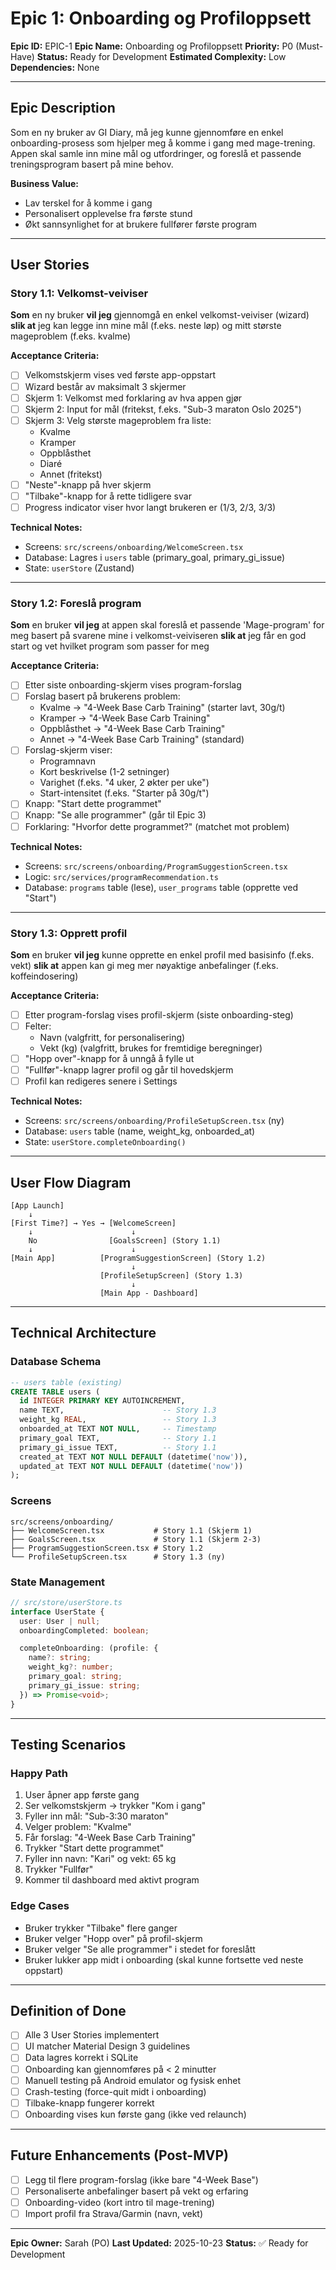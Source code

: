 # Epic 1: Onboarding og Profiloppsett

**Epic ID:** EPIC-1
**Epic Name:** Onboarding og Profiloppsett
**Priority:** P0 (Must-Have)
**Status:** Ready for Development
**Estimated Complexity:** Low
**Dependencies:** None

---

## Epic Description

Som en ny bruker av GI Diary, må jeg kunne gjennomføre en enkel onboarding-prosess som hjelper meg å komme i gang med mage-trening. Appen skal samle inn mine mål og utfordringer, og foreslå et passende treningsprogram basert på mine behov.

**Business Value:**
- Lav terskel for å komme i gang
- Personalisert opplevelse fra første stund
- Økt sannsynlighet for at brukere fullfører første program

---

## User Stories

### **Story 1.1: Velkomst-veiviser**

**Som** en ny bruker
**vil jeg** gjennomgå en enkel velkomst-veiviser (wizard)
**slik at** jeg kan legge inn mine mål (f.eks. neste løp) og mitt største mageproblem (f.eks. kvalme)

**Acceptance Criteria:**
- [ ] Velkomstskjerm vises ved første app-oppstart
- [ ] Wizard består av maksimalt 3 skjermer
- [ ] Skjerm 1: Velkomst med forklaring av hva appen gjør
- [ ] Skjerm 2: Input for mål (fritekst, f.eks. "Sub-3 maraton Oslo 2025")
- [ ] Skjerm 3: Velg største mageproblem fra liste:
  - Kvalme
  - Kramper
  - Oppblåsthet
  - Diaré
  - Annet (fritekst)
- [ ] "Neste"-knapp på hver skjerm
- [ ] "Tilbake"-knapp for å rette tidligere svar
- [ ] Progress indicator viser hvor langt brukeren er (1/3, 2/3, 3/3)

**Technical Notes:**
- Screens: `src/screens/onboarding/WelcomeScreen.tsx`
- Database: Lagres i `users` table (primary_goal, primary_gi_issue)
- State: `userStore` (Zustand)

---

### **Story 1.2: Foreslå program**

**Som** en bruker
**vil jeg** at appen skal foreslå et passende 'Mage-program' for meg basert på svarene mine i velkomst-veiviseren
**slik at** jeg får en god start og vet hvilket program som passer for meg

**Acceptance Criteria:**
- [ ] Etter siste onboarding-skjerm vises program-forslag
- [ ] Forslag basert på brukerens problem:
  - Kvalme → "4-Week Base Carb Training" (starter lavt, 30g/t)
  - Kramper → "4-Week Base Carb Training"
  - Oppblåsthet → "4-Week Base Carb Training"
  - Annet → "4-Week Base Carb Training" (standard)
- [ ] Forslag-skjerm viser:
  - Programnavn
  - Kort beskrivelse (1-2 setninger)
  - Varighet (f.eks. "4 uker, 2 økter per uke")
  - Start-intensitet (f.eks. "Starter på 30g/t")
- [ ] Knapp: "Start dette programmet"
- [ ] Knapp: "Se alle programmer" (går til Epic 3)
- [ ] Forklaring: "Hvorfor dette programmet?" (matchet mot problem)

**Technical Notes:**
- Screens: `src/screens/onboarding/ProgramSuggestionScreen.tsx`
- Logic: `src/services/programRecommendation.ts`
- Database: `programs` table (lese), `user_programs` table (opprette ved "Start")

---

### **Story 1.3: Opprett profil**

**Som** en bruker
**vil jeg** kunne opprette en enkel profil med basisinfo (f.eks. vekt)
**slik at** appen kan gi meg mer nøyaktige anbefalinger (f.eks. koffeindosering)

**Acceptance Criteria:**
- [ ] Etter program-forslag vises profil-skjerm (siste onboarding-steg)
- [ ] Felter:
  - Navn (valgfritt, for personalisering)
  - Vekt (kg) (valgfritt, brukes for fremtidige beregninger)
- [ ] "Hopp over"-knapp for å unngå å fylle ut
- [ ] "Fullfør"-knapp lagrer profil og går til hovedskjerm
- [ ] Profil kan redigeres senere i Settings

**Technical Notes:**
- Screens: `src/screens/onboarding/ProfileSetupScreen.tsx` (ny)
- Database: `users` table (name, weight_kg, onboarded_at)
- State: `userStore.completeOnboarding()`

---

## User Flow Diagram

```
[App Launch]
    ↓
[First Time?] → Yes → [WelcomeScreen]
    ↓                      ↓
    No                [GoalsScreen] (Story 1.1)
    ↓                      ↓
[Main App]          [ProgramSuggestionScreen] (Story 1.2)
                           ↓
                    [ProfileSetupScreen] (Story 1.3)
                           ↓
                    [Main App - Dashboard]
```

---

## Technical Architecture

### Database Schema

```sql
-- users table (existing)
CREATE TABLE users (
  id INTEGER PRIMARY KEY AUTOINCREMENT,
  name TEXT,                      -- Story 1.3
  weight_kg REAL,                 -- Story 1.3
  onboarded_at TEXT NOT NULL,     -- Timestamp
  primary_goal TEXT,              -- Story 1.1
  primary_gi_issue TEXT,          -- Story 1.1
  created_at TEXT NOT NULL DEFAULT (datetime('now')),
  updated_at TEXT NOT NULL DEFAULT (datetime('now'))
);
```

### Screens

```
src/screens/onboarding/
├── WelcomeScreen.tsx           # Story 1.1 (Skjerm 1)
├── GoalsScreen.tsx             # Story 1.1 (Skjerm 2-3)
├── ProgramSuggestionScreen.tsx # Story 1.2
└── ProfileSetupScreen.tsx      # Story 1.3 (ny)
```

### State Management

```typescript
// src/store/userStore.ts
interface UserState {
  user: User | null;
  onboardingCompleted: boolean;

  completeOnboarding: (profile: {
    name?: string;
    weight_kg?: number;
    primary_goal: string;
    primary_gi_issue: string;
  }) => Promise<void>;
}
```

---

## Testing Scenarios

### Happy Path
1. User åpner app første gang
2. Ser velkomstskjerm → trykker "Kom i gang"
3. Fyller inn mål: "Sub-3:30 maraton"
4. Velger problem: "Kvalme"
5. Får forslag: "4-Week Base Carb Training"
6. Trykker "Start dette programmet"
7. Fyller inn navn: "Kari" og vekt: 65 kg
8. Trykker "Fullfør"
9. Kommer til dashboard med aktivt program

### Edge Cases
- Bruker trykker "Tilbake" flere ganger
- Bruker velger "Hopp over" på profil-skjerm
- Bruker velger "Se alle programmer" i stedet for foreslått
- Bruker lukker app midt i onboarding (skal kunne fortsette ved neste oppstart)

---

## Definition of Done

- [ ] Alle 3 User Stories implementert
- [ ] UI matcher Material Design 3 guidelines
- [ ] Data lagres korrekt i SQLite
- [ ] Onboarding kan gjennomføres på < 2 minutter
- [ ] Manuell testing på Android emulator og fysisk enhet
- [ ] Crash-testing (force-quit midt i onboarding)
- [ ] Tilbake-knapp fungerer korrekt
- [ ] Onboarding vises kun første gang (ikke ved relaunch)

---

## Future Enhancements (Post-MVP)

- [ ] Legg til flere program-forslag (ikke bare "4-Week Base")
- [ ] Personaliserte anbefalinger basert på vekt og erfaring
- [ ] Onboarding-video (kort intro til mage-trening)
- [ ] Import profil fra Strava/Garmin (navn, vekt)

---

**Epic Owner:** Sarah (PO)
**Last Updated:** 2025-10-23
**Status:** ✅ Ready for Development

